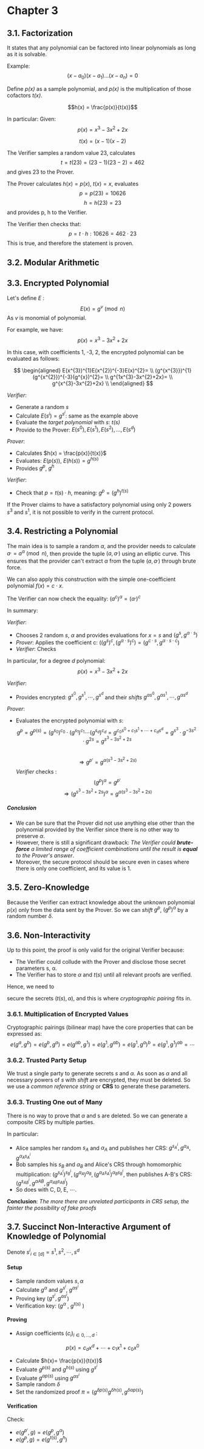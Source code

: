 # Chapter 3

## 3.1. **Factorization**

It states that any polynomial can be factored into linear polynomials as long as it is solvable. 

Example:
$$(x - a_{0})(x - a_{1})...(x - a_{n}) = 0$$

Define *p(x)* as a sample polynomial, and *p(x)* is the multiplication of those cofactors *t(x)*.

$$h(x) = \frac{p(x)}{t(x)}$$

In particular:
Given:
$$p(x)  = x^3 - 3x^2 + 2x$$

$$t(x) = (x-1)(x-2)$$

The Verifier samples a random value 23, calculates  $$t = t(23) = (23 - 1)(23 - 2) = 462$$ and gives 23 to the Prover.

The Prover calculates $h(x) = p(x)$, $t(x) = x$, evaluates $$p = p(23) = 10626$$ $$h = h(23) = 23$$ and provides p, h to the Verifier.

The Verifier then checks that:  $$p = t \cdot h: 10626 = 462 \cdot 23$$ 
This is true, and therefore the statement is proven.

## 3.2. Modular Arithmetic 

## 3.3. Encrypted Polynomial

Let's define *E* : $$E(x) = g^{v} \pmod{n}$$
As $v$ is monomial of polynomial. 

For example, we have:
$$p(x) = x^{3} - 3x^{2} + 2x$$

In this case, with coefficients 1, -3, 2, the encrypted polynomial can be evaluated as follows:

$$
\begin{aligned}
E(x^{3})^{1}E(x^{2})^{-3}E(x)^{2}= \\
 (g^{x^{3}})^{1}(g^{x^{2}})^{-3}(g^{x})^{2}= \\
 g^{1x^{3}-3x^{2}+2x}= \\
 g^{x^{3}-3x^{2}+2x} \\
\end{aligned}
$$

*Verifier*:

* Generate a random *s*
* Calculate $E(s^{i}) = g^{s^{i}}$: same as the example above
* Evaluate the *target polynomial* with *s*: *t(s)*
* Provide to the Prover: $E(s^{0}),E(s^{1}),E(s^{2}),...,E(s^{d})$

*Prover*:

* Calculates $h(x) = \frac{p(x)}{t(x)}$
* Evaluates: $E(p(s))$, $E(h(s))=g^{h(s)}$
* Provides $g^{p}$, $g^{h}$

*Verifier*:

* Check that $p=t(s) \cdot h$, meaning: 
  $g^{p} = (g^{h})^{t(s)}$

If the Prover claims to have a satisfactory polynomial using only 2 powers $s^{3}$ and $s^{1}$, it is not possible to verify in the current protocol.

## 3.4. Restricting a Polynomial

The main idea is to sample a random $\alpha$, and the provider needs to calculate $a^{,} = a^{\alpha} \pmod{n}$, then provide the tuple $(a,a^{,})$ using an elliptic curve. This ensures that the provider can't extract $\alpha$ from the tuple $(a,a^{,})$ through brute force.

We can also apply this construction with the simple one-coefficient polynomial $f(x)= c \cdot x$.

The Verifier can now check the equality:  $(a^{c})^{\alpha} = (\alpha^{,})^{c}$

In summary:

*Verifier*:

* Chooses 2 random *s*, $\alpha$ and provides evaluations for $x=s$ and $(g^{s},g^{\alpha \cdot s})$
* *Prover*: Applies the coefficient c:  $((g^{s})^c,(g^{\alpha \cdot s})^{c})=(g^{c \cdot s},g^{\alpha \cdot s \cdot c})$
* *Verifier*: Checks

In particular, for a degree $d$ polynomial: 
$$p(x) = x^{3} - 3x^{2} + 2x$$ 

*Verifier*:

* Provides encrypted: $g^{s^{0}},g^{s^{1}}, \cdots,g^{s^{d}}$ and their *shifts* $g^{\alpha s^{0}},g^{\alpha s^{1}}, \cdots,g^{\alpha s^{d}}$

*Prover*:

* Evaluates the encrypted polynomial with $s$: 
$$g^{p} = g^{p(s)} =(g^{s_{0}})^{c_{0}} \cdot (g^{s_{1}})^{c_{1}} \cdots (g^{s_{d}})^{c_{d}} = g^{c_{0}s^{0} +c_{1}s^{1}+ \cdots+c_{d}s^{d}  } =g^{s^{3}} \cdot g^{-3s^{2}} \cdot g^{2s}=g^{s^{3}-3s^{2}+2s}$$       
$$\Rightarrow g^{{p}'} = g^{\alpha (s^{3}-3s^{2}+2s)}$$ 
*Verifier* checks :
  $$(g^{p})^{\alpha}=g^{{p}'}$$ 
  $$\Rightarrow (g^{s^{3}-3s^{2}+2s})^{\alpha} = g^{\alpha (s^{3}-3s^{2}+2s)}$$ 

##### Conclusion

* We can be sure that the Prover did not use anything else other than the polynomial provided by the Verifier since there is no other way to preserve $\alpha$. 
* However, there is still a significant drawback: *The Verifier could **brute-force** a limited range of coefficient combinations until the result is **equal** to the Prover's answer*.
* Moreover, the secure protocol should be secure even in cases where there is only one coefficient, and its value is 1.

## 3.5. Zero-Knowledge 

Because the Verifier can extract knowledge about the unknown polynomial $p(x)$ only from the data sent by the Prover. So we can *shift* $g^{p}$, $(g^{p})^{\alpha}$ by a random number $\delta$.

## 3.6. Non-Interactivity 

Up to this point, the proof is only valid for the original Verifier because:

* The Verifier could collude with the Prover and disclose those secret parameters s, α.
* The Verifier has to store $\alpha$ and $t(s)$ until all relevant proofs are verified.

Hence, we need to

 secure the secrets $(t(s),\alpha)$, and this is where *cryptographic pairing* fits in.

### 3.6.1. Multiplication of Encrypted Values

Cryptographic pairings (bilinear map) have the core properties that can be expressed as:
$$e(g^{a},g^{b})=e(g^{b},g^{a})=e(g^{ab},g^{1})=e(g^{1},g^{ab})=e(g^{1},g^{a})^{b}=e(g^{1},g^{1})^{ab}= \cdots$$

### 3.6.2. Trusted Party Setup 

We trust a single party to generate secrets $s$ and $\alpha$. As soon as $\alpha$ and all necessary powers of $s$ with *shift* are encrypted, they must be deleted. So we use a *common reference string* or **CRS** to generate these parameters.

### 3.6.3. Trusting One out of Many 

There is no way to prove that $\alpha$ and s are deleted. So we can generate a composite CRS by multiple parties. 

In particular: 
* Alice samples her random $s_{A}$ and $\alpha_{A}$ and publishes her CRS:  $g^{s_{A}^{i}},g^{\alpha_{A}},g^{\alpha_{A}s_{A}^{i}}$  
* Bob samples his $s_{B}$ and $\alpha_{B}$ and  Alice's CRS through homomorphic multiplication: $(g^{s_{A}^{i}})^{s_{B}^{i}},(g^{\alpha_{A}})^{\alpha_{B}},(g^{\alpha_{A}s_{A}^{i}})^{\alpha_{B}s_{B}^{i}}$, then publishes A-B's CRS: $(g^{s_{AB}^{i}},g^{\alpha A B},g^{\alpha_{AB}s_{AB}^{i}})$ 
* So does with C, D, E, $\cdots$.

**Conclusion**: *The more there are unrelated participants in CRS setup, the fainter the possibility of fake proofs*

## 3.7.  Succinct Non-Interactive Argument of Knowledge of Polynomial

Denote ${s^{i}}_{i\in[d]} = s^{1},s^{2}, \cdots,s^{d}$

#### Setup 
- Sample random values $s,\alpha$
- Calculate $g^{\alpha}$ and $g^{s^{i}}$, $g^{\alpha s^{i}}$
- Proving key ($g^{s^{i}},g^{\alpha s^{i}}$)
- Verification key: ($g^{\alpha}$ , $g^{t(s)}$ )

#### Proving 
* Assign coefficients $(c_{i})_{i \in 0,...,d}$ :

$$p(x)= c_{d}x^{d} +\cdots+ c_{1}x^{1}+c_{0}x^{0}$$

* Calculate $h(x)= \frac{p(x)}{t(x)}$ 
* Evaluate $g^{p(s)}$ and $g^{h(s)}$ using $g^{s^{i}}$ 
* Evaluate $g^{\alpha p(s)}$ using $g^{\alpha s^{i}}$ 
* Sample random $\delta$ 
* Set the randomized proof $\pi = (g^{\delta p(s)}g^{\delta h(s)},g^{\delta \alpha p(s)})$

#### Verification 
Check:
* $e({g^{{p}'}},g)=e(g^{p},g^{\alpha})$ 
* $e(g^{p},g)=e(g^{t(s)},g^{h})$